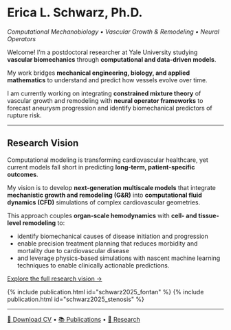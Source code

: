 # Erica L. Schwarz, Ph.D.
_Computational Mechanobiology • Vascular Growth & Remodeling • Neural Operators_

Welcome! I’m a postdoctoral researcher at Yale University studying **vascular biomechanics** through **computational and data-driven models**.

My work bridges **mechanical engineering, biology, and applied mathematics** to understand and predict how vessels evolve over time.

I am currently working on integrating **constrained mixture theory** of vascular growth and remodeling with **neural operator frameworks** to forecast aneurysm progression and identify biomechanical predictors of rupture risk.  

---

## Research Vision
Computational modeling is transforming cardiovascular healthcare, yet current models fall short in predicting **long-term, patient-specific outcomes**.  

My vision is to develop **next-generation multiscale models** that integrate **mechanistic growth and remodeling (G&R)** into **computational fluid dynamics (CFD)** simulations of complex cardiovascular geometries.  

This approach couples **organ-scale hemodynamics** with **cell- and tissue-level remodeling** to: 

- identify biomechanical causes of disease initiation and progression
- enable precision treatment planning that reduces morbidity and mortality due to cardiovascular disease
- and leverage physics-based simulations with nascent machine learning techniques to enable clinically actionable predictions.  

[Explore the full research vision →](vision)

{% include publication.html id="schwarz2025_fontan" %}
{% include publication.html id="schwarz2025_stenosis" %}

---

[📄 Download CV](cv) • [📚 Publications](publications) • [🔬 Research](research)